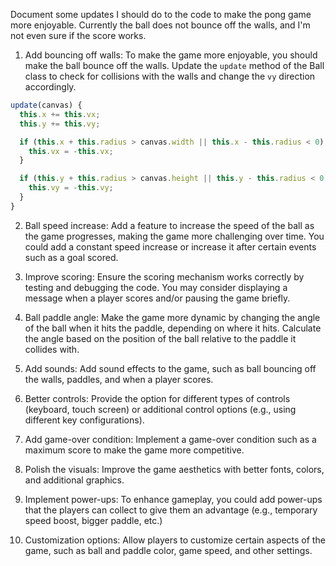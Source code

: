 Document some updates I should do to the code to make the pong game more enjoyable.
Currently the ball does not bounce off the walls, and I'm not even sure if the score works.

1. Add bouncing off walls: To make the game more enjoyable, you should make the ball bounce off the walls. Update the `update` method of the Ball class to check for collisions with the walls and change the `vy` direction accordingly.

```javascript
update(canvas) {
  this.x += this.vx;
  this.y += this.vy;

  if (this.x + this.radius > canvas.width || this.x - this.radius < 0) {
    this.vx = -this.vx;
  }

  if (this.y + this.radius > canvas.height || this.y - this.radius < 0) {
    this.vy = -this.vy;
  }
}
```

2. Ball speed increase: Add a feature to increase the speed of the ball as the game progresses, making the game more challenging over time. You could add a constant speed increase or increase it after certain events such as a goal scored.

3. Improve scoring: Ensure the scoring mechanism works correctly by testing and debugging the code. You may consider displaying a message when a player scores and/or pausing the game briefly.

4. Ball paddle angle: Make the game more dynamic by changing the angle of the ball when it hits the paddle, depending on where it hits. Calculate the angle based on the position of the ball relative to the paddle it collides with.

5. Add sounds: Add sound effects to the game, such as ball bouncing off the walls, paddles, and when a player scores.

6. Better controls: Provide the option for different types of controls (keyboard, touch screen) or additional control options (e.g., using different key configurations).

7. Add game-over condition: Implement a game-over condition such as a maximum score to make the game more competitive.

8. Polish the visuals: Improve the game aesthetics with better fonts, colors, and additional graphics.

9. Implement power-ups: To enhance gameplay, you could add power-ups that the players can collect to give them an advantage (e.g., temporary speed boost, bigger paddle, etc.)

10. Customization options: Allow players to customize certain aspects of the game, such as ball and paddle color, game speed, and other settings.